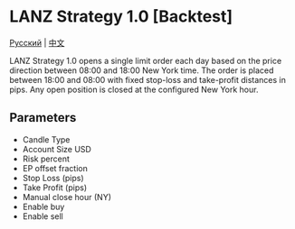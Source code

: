 # LANZ Strategy 1.0 [Backtest]
[Русский](README_ru.md) | [中文](README_cn.md)

LANZ Strategy 1.0 opens a single limit order each day based on the price direction between 08:00 and 18:00 New York time. The order is placed between 18:00 and 08:00 with fixed stop-loss and take-profit distances in pips. Any open position is closed at the configured New York hour.

## Parameters
- Candle Type
- Account Size USD
- Risk percent
- EP offset fraction
- Stop Loss (pips)
- Take Profit (pips)
- Manual close hour (NY)
- Enable buy
- Enable sell
